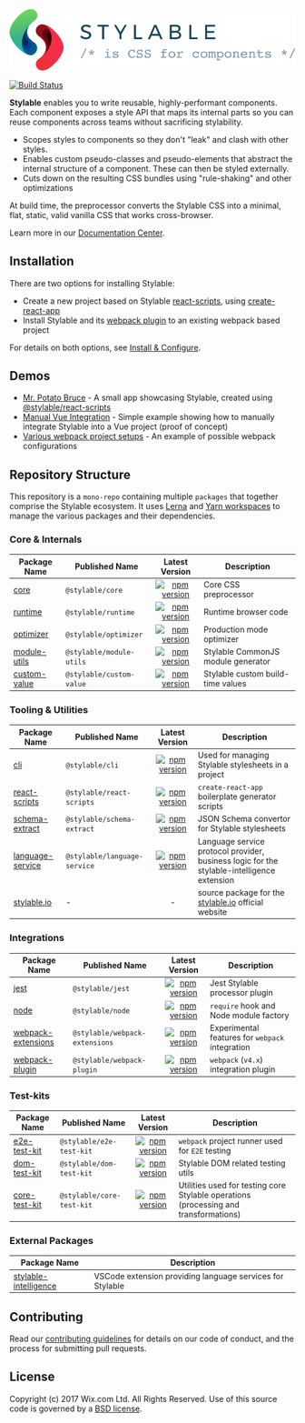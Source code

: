 ![Stylable CSS for Components](./stylable.svg)

[![Build Status](https://travis-ci.com/wix/stylable.svg?branch=master)](https://travis-ci.com/wix/stylable)

**Stylable** enables you to write reusable, highly-performant components. Each component exposes a style API that maps its internal parts so you can reuse components across teams without sacrificing stylability.

-   Scopes styles to components so they don't "leak" and clash with other styles.
-   Enables custom pseudo-classes and pseudo-elements that abstract the internal structure of a component. These can then be styled externally.
-   Cuts down on the resulting CSS bundles using "rule-shaking" and other optimizations

At build time, the preprocessor converts the Stylable CSS into a minimal, flat, static, valid vanilla CSS that works cross-browser.

Learn more in our [Documentation Center](https://stylable.io/).

## Installation

There are two options for installing Stylable:

-   Create a new project based on Stylable [react-scripts](./packages/react-scripts), using [create-react-app](https://github.com/facebook/create-react-app)
-   Install Stylable and its [webpack plugin](./packages/webpack-plugin) to an existing webpack based project

For details on both options, see [Install & Configure](https://stylable.io/docs/getting-started/install-configure).

## Demos

-   [Mr. Potato Bruce](https://github.com/wix/potato-bruce) - A small app showcasing Stylable, created using [@stylable/react-scripts](./packages/react-scripts)
-   [Manual Vue Integration](https://github.com/wix-playground/stylable-vue-example) - Simple example showing how to manually integrate Stylable into a Vue project (proof of concept)
-   [Various webpack project setups](./packages/webpack-plugin/test/e2e/projects) - An example of possible webpack configurations

## Repository Structure

This repository is a `mono-repo` containing multiple `packages` that together comprise the Stylable ecosystem. It uses [Lerna](https://lernajs.io/) and [Yarn workspaces](https://yarnpkg.com/lang/en/docs/workspaces/) to manage the various packages and their dependencies.

### Core & Internals

| Package Name                            | Published Name           |                                                         Latest Version                                                          | Description                        |
| --------------------------------------- | ------------------------ | :-----------------------------------------------------------------------------------------------------------------------------: | ---------------------------------- |
| [core](./packages/core)                 | `@stylable/core`         |         [![npm version](https://img.shields.io/npm/v/@stylable/core.svg)](https://www.npmjs.com/package/@stylable/core)         | Core CSS preprocessor              |
| [runtime](./packages/runtime)           | `@stylable/runtime`      |      [![npm version](https://img.shields.io/npm/v/@stylable/runtime.svg)](https://www.npmjs.com/package/@stylable/runtime)      | Runtime browser code               |
| [optimizer](./packages/optimizer)       | `@stylable/optimizer`    |    [![npm version](https://img.shields.io/npm/v/@stylable/optimizer.svg)](https://www.npmjs.com/package/@stylable/optimizer)    | Production mode optimizer          |
| [module-utils](./packages/module-utils) | `@stylable/module-utils` | [![npm version](https://img.shields.io/npm/v/@stylable/module-utils.svg)](https://www.npmjs.com/package/@stylable/module-utils) | Stylable CommonJS module generator |
| [custom-value](./packages/custom-value) | `@stylable/custom-value` | [![npm version](https://img.shields.io/npm/v/@stylable/custom-value.svg)](https://www.npmjs.com/package/@stylable/custom-value) | Stylable custom build-time values  |

### Tooling & Utilities

| Package Name                                | Published Name             |                                                           Latest Version                                                            | Description                                                               |
| ------------------------------------------- | -------------------------- | :---------------------------------------------------------------------------------------------------------------------------------: | ------------------------------------------------------------------------- |
| [cli](./packages/cli)                       | `@stylable/cli`            |            [![npm version](https://img.shields.io/npm/v/@stylable/cli.svg)](https://www.npmjs.com/package/@stylable/cli)            | Used for managing Stylable stylesheets in a project                       |
| [react-scripts](./packages/react-scripts)   | `@stylable/react-scripts`  |  [![npm version](https://img.shields.io/npm/v/@stylable/react-scripts.svg)](https://www.npmjs.com/package/@stylable/react-scripts)  | `create-react-app` boilerplate generator scripts                          |
| [schema-extract](./packages/schema-extract) | `@stylable/schema-extract` | [![npm version](https://img.shields.io/npm/v/@stylable/schema-extract.svg)](https://www.npmjs.com/package/@stylable/schema-extract) | JSON Schema convertor for Stylable stylesheets                            |
| [language-service](./packages/language-service) | `@stylable/language-service` | [![npm version](https://img.shields.io/npm/v/@stylable/language-service.svg)](https://www.npmjs.com/package/@stylable/language-service) | Language service protocol provider, business logic for the stylable-intelligence extension |
| [stylable.io](./packages/stylable.io)       | -                          |                                                                  -                                                                  | source package for the [stylable.io](http://stylable.io) official website |

### Integrations

| Package Name                                        | Published Name                 |                                                               Latest Version                                                                | Description                                     |
| --------------------------------------------------- | ------------------------------ | :-----------------------------------------------------------------------------------------------------------------------------------------: | ----------------------------------------------- |
| [jest](./packages/jest)                             | `@stylable/jest`               |               [![npm version](https://img.shields.io/npm/v/@stylable/jest.svg)](https://www.npmjs.com/package/@stylable/jest)               | Jest Stylable processor plugin                  |
| [node](./packages/node)                             | `@stylable/node`               |               [![npm version](https://img.shields.io/npm/v/@stylable/node.svg)](https://www.npmjs.com/package/@stylable/node)               | `require` hook and Node module factory          |
| [webpack-extensions](./packages/webpack-extensions) | `@stylable/webpack-extensions` | [![npm version](https://img.shields.io/npm/v/@stylable/webpack-extensions.svg)](https://www.npmjs.com/package/@stylable/webpack-extensions) | Experimental features for `webpack` integration |
| [webpack-plugin](./packages/webpack-plugin)         | `@stylable/webpack-plugin`     |     [![npm version](https://img.shields.io/npm/v/@stylable/webpack-plugin.svg)](https://www.npmjs.com/package/@stylable/webpack-plugin)     | `webpack` (`v4.x`) integration plugin           |

### Test-kits

| Package Name                              | Published Name            |                                                          Latest Version                                                           | Description                                                                          |
| ----------------------------------------- | ------------------------- | :-------------------------------------------------------------------------------------------------------------------------------: | ------------------------------------------------------------------------------------ |
| [e2e-test-kit](./packages/e2e-test-kit)   | `@stylable/e2e-test-kit`  |  [![npm version](https://img.shields.io/npm/v/@stylable/e2e-test-kit.svg)](https://www.npmjs.com/package/@stylable/e2e-test-kit)  | `webpack` project runner used for `E2E` testing                                      |
| [dom-test-kit](./packages/dom-test-kit)   | `@stylable/dom-test-kit`  |  [![npm version](https://img.shields.io/npm/v/@stylable/dom-test-kit.svg)](https://www.npmjs.com/package/@stylable/dom-test-kit)  | Stylable DOM related testing utils                                                   |
| [core-test-kit](./packages/core-test-kit) | `@stylable/core-test-kit` | [![npm version](https://img.shields.io/npm/v/@stylable/core-test-kit.svg)](https://www.npmjs.com/package/@stylable/core-test-kit) | Utilities used for testing core Stylable operations (processing and transformations) |

### External Packages

| Package Name                                                          | Description                                               |
| --------------------------------------------------------------------- | --------------------------------------------------------- |
| [stylable-intelligence](https://github.com/wix/stylable-intelligence) | VSCode extension providing language services for Stylable |

## Contributing

Read our [contributing guidelines](./CONTRIBUTING.md) for details on our code of conduct, and the process for submitting pull requests.

## License

Copyright (c) 2017 Wix.com Ltd. All Rights Reserved. Use of this source code is governed by a [BSD license](./LICENSE).
